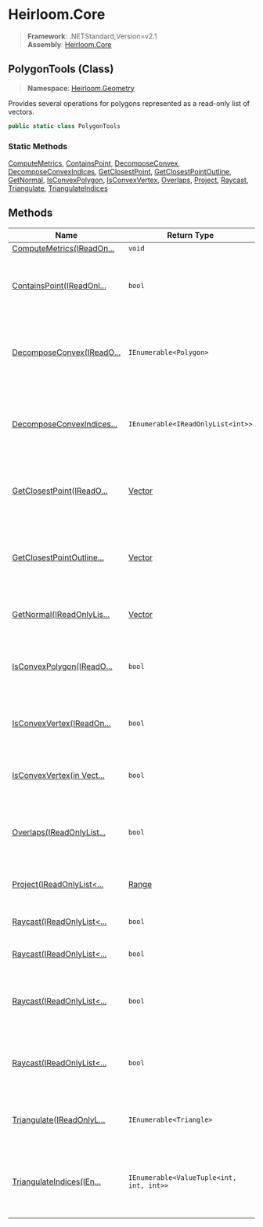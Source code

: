 # Heirloom.Core

> **Framework**: .NETStandard,Version=v2.1  
> **Assembly**: [Heirloom.Core][0]

## PolygonTools (Class)

> **Namespace**: [Heirloom.Geometry][0]

Provides several operations for polygons represented as a read-only list of vectors.

```cs
public static class PolygonTools
```

### Static Methods

[ComputeMetrics][1], [ContainsPoint][2], [DecomposeConvex][3], [DecomposeConvexIndices][4], [GetClosestPoint][5], [GetClosestPointOutline][6], [GetNormal][7], [IsConvexPolygon][8], [IsConvexVertex][9], [Overlaps][10], [Project][11], [Raycast][12], [Triangulate][13], [TriangulateIndices][14]

## Methods

| Name                            | Return Type                              | Summary                                                                |
|---------------------------------|------------------------------------------|------------------------------------------------------------------------|
| [ComputeMetrics(IReadOn...][1]  | `void`                                   |                                                                        |
| [ContainsPoint(IReadOnl...][2]  | `bool`                                   | Assuming the polygon is convex, checks if the point is contained.      |
| [DecomposeConvex(IReadO...][3]  | `IEnumerable<Polygon>`                   | Converts a simple polygon into one or more convex polygons. If the ... |
| [DecomposeConvexIndices...][4]  | `IEnumerable<IReadOnlyList<int>>`        | Converts a simple polygon into one or more convex polygons enumerat... |
| [GetClosestPoint(IReadO...][5]  | [Vector][15]                             | Gets the closest point on the polygon to the specified point. If th... |
| [GetClosestPointOutline...][6]  | [Vector][15]                             | Gets the closest point on the polygon outline to the specified point.  |
| [GetNormal(IReadOnlyLis...][7]  | [Vector][15]                             | Vector perpendicular to the i-th edge.                                 |
| [IsConvexPolygon(IReadO...][8]  | `bool`                                   | Determines if the polygon is considered convex (non-concave and ori... |
| [IsConvexVertex(IReadOn...][9]  | `bool`                                   | Determines if the ith vertex is a convex (clockwise) vertex.           |
| [IsConvexVertex(in Vect...][9]  | `bool`                                   | Determines if the vertex ' `vCurr` ' is convex (clockwise).            |
| [Overlaps(IReadOnlyList...][10] | `bool`                                   | Tests if a (convex) polygon overlaps the specified shape.              |
| [Project(IReadOnlyList<...][11] | [Range][16]                              | Project a polygon onto the specified axis.                             |
| [Raycast(IReadOnlyList<...][12] | `bool`                                   | Checks if a ray intersects this polygon.                               |
| [Raycast(IReadOnlyList<...][12] | `bool`                                   | Checks if a ray intersects this polygon.                               |
| [Raycast(IReadOnlyList<...][12] | `bool`                                   | Checks if a ray intersects this polygon and outputs information on ... |
| [Raycast(IReadOnlyList<...][12] | `bool`                                   | Checks if a ray intersects this polygon and outputs information on ... |
| [Triangulate(IReadOnlyL...][13] | `IEnumerable<Triangle>`                  | Decomposes a simple polygon into constituent triangles.                |
| [TriangulateIndices(IEn...][14] | `IEnumerable<ValueTuple<int, int, int>>` | Decomposes a simple polygon into constituent triangles enumerated b... |

[0]: ../../Heirloom.Core.md
[1]: PolygonTools/ComputeMetrics.md
[2]: PolygonTools/ContainsPoint.md
[3]: PolygonTools/DecomposeConvex.md
[4]: PolygonTools/DecomposeConvexIndices.md
[5]: PolygonTools/GetClosestPoint.md
[6]: PolygonTools/GetClosestPointOutline.md
[7]: PolygonTools/GetNormal.md
[8]: PolygonTools/IsConvexPolygon.md
[9]: PolygonTools/IsConvexVertex.md
[10]: PolygonTools/Overlaps.md
[11]: PolygonTools/Project.md
[12]: PolygonTools/Raycast.md
[13]: PolygonTools/Triangulate.md
[14]: PolygonTools/TriangulateIndices.md
[15]: ../Heirloom/Vector.md
[16]: ../Heirloom/Range.md
